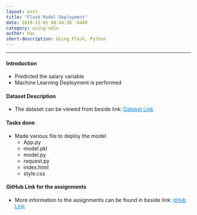 ```yaml
---
layout: post
title: "Flask Model Deployment"
date: 2019-12-01 08:44:38 -0400
category: using-odin
author: mac
short-description: Using Flask, Python
---
```


-----

<h4>Introduction</h4>
<ul>
<li>Predicted the salary variable </li>
<li>Machine Learning Deployment is performed</li>

</ul>

<h4>Dataset Description</h4>
<ul>
<li>The dataset can be viewed from beside link: <a href="https://github.com/chigzz-github/Flask_MachineLearning-Deployment/blob/master/hiring.csv" target="_blank" style="color:#0385F9"><u>Dataset Link</u></a></li>
</ul>

<h4>Tasks done</h4>
<ul>
<li>Made various file to deploy the model
	<ul>
	<li>App.py</li>
	<li>model.pkl</li>
	<li>model.py</li>
	<li>request.py</li>
	<li>index.html</li>
	<li>style.css</li>
	</ul>
</li>
</ul>


<h4>GitHub Link for the assignments</h4>
<ul>
<li>More information to the assignments can be found in beside link: <a href="https://github.com/chigzz-github/Flask_MachineLearning-Deployment" target="_blank" style="color:#0385F9"><u>itHub Link</u></a></li>
</ul>